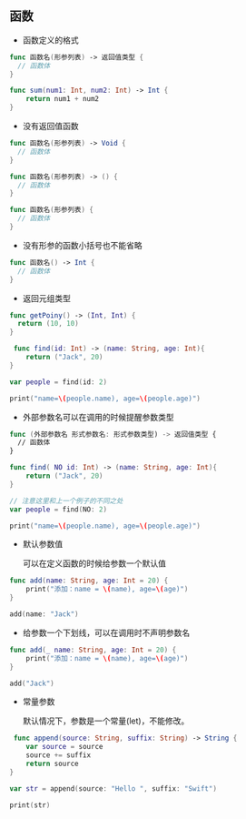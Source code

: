 ## 函数

- 函数定义的格式

```swift
func 函数名(形参列表) -> 返回值类型 {
  // 函数体
}
```

```swift
func sum(num1: Int, num2: Int) -> Int {
    return num1 + num2
}
```

- 没有返回值函数

```swift
func 函数名(形参列表) -> Void {
  // 函数体
}

func 函数名(形参列表) -> () {
  // 函数体
}

func 函数名(形参列表) {
  // 函数体
}
```

- 没有形参的函数小括号也不能省略

```swift
func 函数名() -> Int {
  // 函数体
}
```

- 返回元组类型

```swift
func getPoiny() -> (Int, Int) {
  return (10, 10)
}
```

```swift
 func find(id: Int) -> (name: String, age: Int){
    return ("Jack", 20)
}

var people = find(id: 2)

print("name=\(people.name), age=\(people.age)")
```

- 外部参数名可以在调用的时候提醒参数类型

```swift
func (外部参数名 形式参数名: 形式参数类型) -> 返回值类型 {
  // 函数体
}
```

```swift
func find( NO id: Int) -> (name: String, age: Int){
    return ("Jack", 20)
}

// 注意这里和上一个例子的不同之处
var people = find(NO: 2)

print("name=\(people.name), age=\(people.age)")
```

- 默认参数值

  可以在定义函数的时候给参数一个默认值 

```swift
func add(name: String, age: Int = 20) {
    print("添加：name = \(name), age=\(age)")
}

add(name: "Jack")
```

- 给参数一个下划线，可以在调用时不声明参数名

```swift
func add(_ name: String, age: Int = 20) {
    print("添加：name = \(name), age=\(age)")
}

add("Jack")
```

- 常量参数

  默认情况下，参数是一个常量(let)，不能修改。 

```swift
 func append(source: String, suffix: String) -> String {
    var source = source
    source += suffix
    return source
}

var str = append(source: "Hello ", suffix: "Swift")

print(str)
```

